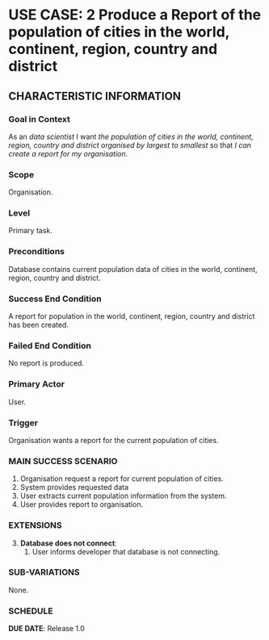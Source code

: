 # USE CASE: 2 Produce a Report of the population of cities in the world, continent, region, country and district

## CHARACTERISTIC INFORMATION

### Goal in Context

As an *data scientist* I want *the population of cities in the world, continent, region, country and district organised by largest to smallest* so that *I can create a report for my organisation.*

### Scope

Organisation.

### Level

Primary task.

### Preconditions

Database contains current population data of cities in the world, continent, region, country and district.

### Success End Condition

A report for population in the world, continent, region, country and district has been created.

### Failed End Condition

No report is produced.

### Primary Actor

User.

### Trigger

Organisation wants a report for the current population of cities.

### MAIN SUCCESS SCENARIO

1. Organisation request a report for current population of cities.
2. System provides requested data
3. User extracts current population information from the system.
4. User provides report to organisation.

### EXTENSIONS

3. **Database does not connect**:
    1. User informs developer that database is not connecting.

### SUB-VARIATIONS

None.

### SCHEDULE

**DUE DATE**: Release 1.0